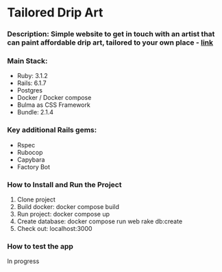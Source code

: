 # Tailored Drip Art

### Description: Simple website to get in touch with an artist that can paint affordable drip art, tailored to your own place - [link](https://www.linkedin.com/in/francoisfitzpatrick/)

### Main Stack: 
* Ruby:     3.1.2
* Rails:    6.1.7
* Postgres 
* Docker / Docker compose
* Bulma as CSS Framework
* Bundle:   2.1.4

### Key additional Rails gems:
* Rspec
* Rubocop
* Capybara
* Factory Bot

### How to Install and Run the Project
1. Clone project
2. Build docker: docker compose build
3. Run project: docker compose up
4. Create database: docker compose run web rake db:create
5. Check out: localhost:3000

### How to test the app
In progress